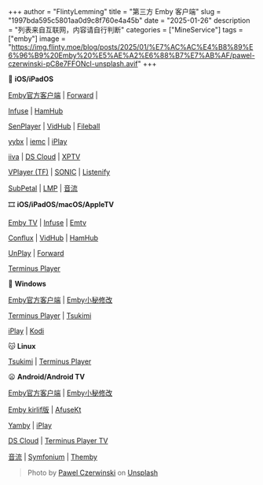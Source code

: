 +++
author = "FlintyLemming"
title = "第三方 Emby 客户端"
slug = "1997bda595c5801aa0d9c8f760e4a45b"
date = "2025-01-26"
description = "列表来自互联网，内容请自行判断"
categories = ["MineService"]
tags = ["emby"]
image = "https://img.flinty.moe/blog/posts/2025/01/%E7%AC%AC%E4%B8%89%E6%96%B9%20Emby%20%E5%AE%A2%E6%88%B7%E7%AB%AF/pawel-czerwinski-pC8e7FFONcI-unsplash.avif"
+++

🔗 **iOS/iPadOS**

[Emby官方客户端](https://apps.apple.com/cn/app/id992180193 "Emby官方客户端") | [Forward](https://apps.apple.com/us/app/forward-新视界/id6503940939?l=zh-Hans-CN "Forward") |

[Infuse](https://apps.apple.com/cn/app/id1136220934 "Infuse") | [HamHub](https://apps.apple.com/cn/app/id6458691598 "HamHub")

[SenPlayer](https://apps.apple.com/cn/app/id6443975850 "SenPlayer") | [VidHub](https://apps.apple.com/cn/app/id1659622164 "VidHub") | [Fileball](https://apps.apple.com/cn/app/fileball/id1558391784 "Fileball")

[yybx](https://apps.apple.com/cn/app-bundle/max-yybx-iemc-tvok-foxok-yyb/id1645687971 "yybx") | [iemc](https://apps.apple.com/cn/app/id1467462861 "iemc") | [iPlay](https://t.me/iPlayClient "iPlay")

[iiva](https://apps.apple.com/hk/app/iiva/id1614231457 "iiva") | [DS Cloud](https://apps.apple.com/cn/app/ds-cloud/id590216612 "DS Cloud") | [XPTV](https://apps.apple.com/us/app/xptv/id6459409368 "XPTV")

[VPlayer (TF)](https://testflight.apple.com/join/zAFJpGzc "VPlayer (TF)") | [SONIC](https://testflight.apple.com/join/QedP1zKs "SONIC") | [Listenify](https://testflight.apple.com/join/UKtVlit2 "Listenify")

[SubPetal](https://testflight.apple.com/join/Xnhl4qiL "SubPetal") | [LMP](https://apps.apple.com/us/app/lmp-a-better-music-player/id6451009326 "LMP") | [音流](https://aqzscn.cn/archives/stream-music-versions "音流")

🎞 **iOS/iPadOS/macOS/AppleTV**

[Emby TV](https://apps.apple.com/cn/app/id992180193 "Emby TV") | [Infuse](https://apps.apple.com/cn/app/id1136220934 "Infuse") | [Emtv](https://apps.apple.com/us/app/id1671608662 "Emtv")

[Conflux](https://conflux.one/ "Conflux") | [VidHub](https://apps.apple.com/us/app/vidhub-video-library-player/id1659622164 "VidHub") | [HamHub](https://apps.apple.com/cn/app/id6458691598 "HamHub")

[UnPlay](https://apps.apple.com/app/unplay/id6450034641 "UnPlay") | [Forward](https://apps.apple.com/us/app/forward-新视界/id6503940939?l=zh-Hans-CN "Forward")

[Terminus Player](https://github.com/Terminus-Media/jellyfin-media-player "Terminus Player")

🥶 **Windows**

[Emby官方客户端](https://emby.media/download.html "Emby官方客户端") | [Emby小秘修改](https://t.me/EmbyNoisyX "Emby小秘修改")

[Terminus Player](https://github.com/Terminus-Media/jellyfin-media-player/releases "Terminus Player") | [Tsukimi](https://github.com/tsukinaha/tsukimi "Tsukimi")

[iPlay](https://t.me/iPlayClient "iPlay") | [Kodi](https://kodi.tv/ "Kodi")

😽 **Linux**

[Tsukimi](https://github.com/tsukinaha/tsukimi "Tsukimi") | [Terminus Player](https://github.com/Terminus-Media/jellyfin-media-player "Terminus Player")

😦 **Android/Android TV**

[Emby官方客户端](https://play.google.com/store/apps/details?id=com.mb.android "Emby官方客户端") | [Emby小秘修改](https://t.me/EmbyNoisyX "Emby小秘修改")

[Emby kirlif版](https://t.me/SaltSoupGarage/603 "Emby kirlif版") | [AfuseKt](https://github.com/AttemptD/AfuseKt-release/releases/ "AfuseKt")

[Yamby](https://t.me/yamby_release "Yamby") | [iPlay](https://t.me/iPlayClient "iPlay")

[DS Cloud](https://play.google.com/store/apps/details/DS_cloud?id=com.synology.dscloud "DS Cloud") | [Terminus Player TV](https://github.com/Terminus-Media/jellyfin-media-player/releases/tag/v280922-AndroidTVv1.0.0 "Terminus Player TV")

[音流](https://aqzscn.cn/archives/stream-music-versions "音流") | [Symfonium](https://symfonium.app/ "Symfonium") | [Themby](https://t.me/themby_official "Themby")

> Photo by [Pawel Czerwinski](https://unsplash.com/@pawel_czerwinski?utm_content=creditCopyText&utm_medium=referral&utm_source=unsplash) on [Unsplash](https://unsplash.com/photos/an-abstract-black-background-with-a-curved-curve-pC8e7FFONcI?utm_content=creditCopyText&utm_medium=referral&utm_source=unsplash)
      